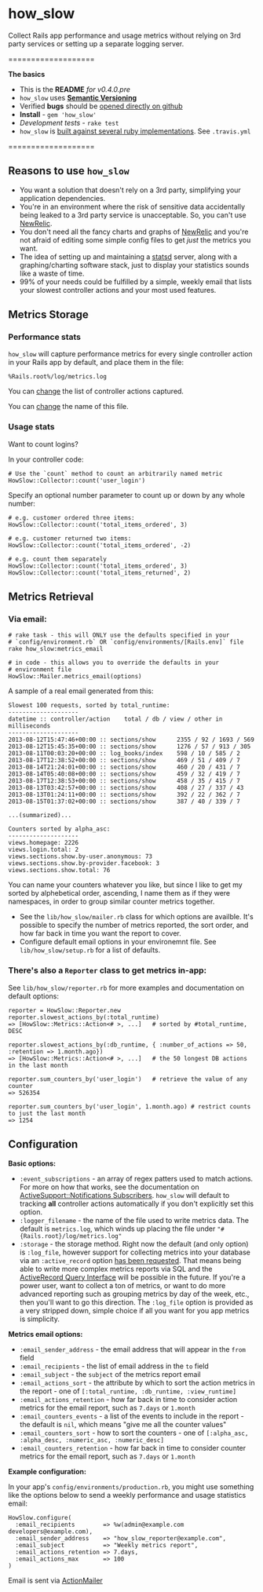 # how_slow

Collect Rails app performance and usage metrics without relying on 3rd party
services or setting up a separate logging server.

===================

**The basics**

* This is the **README** *for v0.4.0.pre*
* `how_slow` uses **[Semantic Versioning](http://semver.org/)**
* Verified **bugs** should be [opened directly on github](https://github.com/jefflunt/how_slow/issues)
* **Install** - `gem 'how_slow'`
* *Development tests* - `rake test`
* `how_slow` is [built against several ruby implementations](https://travis-ci.org/jefflunt/how_slow). See `.travis.yml`

===================

## Reasons to use `how_slow`

* You want a solution that doesn't rely on a 3rd party, simplifying your
  application dependencies.
* You're in an environment where the risk of sensitive data accidentally being
  leaked to a 3rd party service is unacceptable. So, you can't use [NewRelic][4].
* You don't need all the fancy charts and graphs of [NewRelic][4] and you're
  not afraid of editing some simple config files to get *just* the metrics you
  want.
* The idea of setting up and maintaining a [statsd][2] server, along with a
  graphing/charting software stack, just to display your statistics sounds like
  a waste of time.
* 99% of your needs could be fulfilled by a simple, weekly email that lists your
  slowest controller actions and your most used features.

## Metrics Storage

### Performance stats

`how_slow` will capture performance metrics for every single controller action
in your Rails app by default, and place them in the file:

    %Rails.root%/log/metrics.log

You can [change](#configuration) the list of controller actions captured.

You can [change](#configuration) the name of this file.

### Usage stats

Want to count logins?

In your controller code:

    # Use the `count` method to count an arbitrarily named metric
    HowSlow::Collector::count('user_login')

Specify an optional number parameter to count up or down by any whole number:

    # e.g. customer ordered three items:
    HowSlow::Collector::count('total_items_ordered', 3)

    # e.g. customer returned two items:
    HowSlow::Collector::count('total_items_ordered', -2)
    
    # e.g. count them separately
    HowSlow::Collector::count('total_items_ordered', 3)
    HowSlow::Collector::count('total_items_returned', 2)

## Metrics Retrieval

### Via email:

    # rake task - this will ONLY use the defaults specified in your
    # `config/environment.rb` OR `config/environments/[Rails.env]` file
    rake how_slow:metrics_email

    # in code - this allows you to override the defaults in your
    # environment file
    HowSlow::Mailer.metrics_email(options)
    
A sample of a real email generated from this:

```text
Slowest 100 requests, sorted by total_runtime:
--------------------
datetime :: controller/action    total / db / view / other in milliseconds
--------------------
2013-08-12T15:47:46+00:00 :: sections/show      2355 / 92 / 1693 / 569
2013-08-12T15:45:35+00:00 :: sections/show      1276 / 57 / 913 / 305
2013-08-11T00:03:20+00:00 :: log_books/index    598 / 10 / 585 / 2
2013-08-17T12:38:52+00:00 :: sections/show      469 / 51 / 409 / 7
2013-08-14T21:24:01+00:00 :: sections/show      460 / 20 / 431 / 7
2013-08-14T05:40:08+00:00 :: sections/show      459 / 32 / 419 / 7
2013-08-17T12:38:53+00:00 :: sections/show      458 / 35 / 415 / 7
2013-08-13T03:42:57+00:00 :: sections/show      408 / 27 / 337 / 43
2013-08-13T01:24:11+00:00 :: sections/show      392 / 22 / 362 / 7
2013-08-15T01:37:02+00:00 :: sections/show      387 / 40 / 339 / 7

...(summarized)...

Counters sorted by alpha_asc:
--------------------
views.homepage: 2226
views.login.total: 2
views.sections.show.by-user.anonymous: 73
views.sections.show.by-provider.facebook: 3
views.sections.show.total: 76
```

You can name your counters whatever you like, but since I like to get my sorted by
alphebetical order, ascending, I name them as if they were namespaces, in order to
group similar counter metrics together.

* See the `lib/how_slow/mailer.rb` class for which options are availble. It's
  possible to specify the number of metrics reported, the sort order, and how
  far back in time you want the report to cover.
* Configure default email options in your environemnt file. See
  `lib/how_slow/setup.rb` for a list of defaults.

### There's also a `Reporter` class to get metrics in-app:

See `lib/how_slow/reporter.rb` for more examples and documentation on default options:

    reporter = HowSlow::Reporter.new
    reporter.slowest_actions_by(:total_runtime)
    => [HowSlow::Metrics::Action<# >, ...]   # sorted by #total_runtime, DESC
    
    reporter.slowest_actions_by(:db_runtime, { :number_of_actions => 50, :retention => 1.month.ago})
    => [HowSlow::Metrics::Action<# >, ...]   # the 50 longest DB actions in the last month
    
    reporter.sum_counters_by('user_login')   # retrieve the value of any counter
    => 526354

    reporter.sum_counters_by('user_login', 1.month.ago) # restrict counts to just the last month
    => 1254

## Configuration

**Basic options:**

* `:event_subscriptions` - an array of regex patters used to match actions. For
  more on how that works, see the documentation on
  [ActiveSupport::Notifications Subscribers][3]. `how_slow` will default to
  tracking **all** controller actions automatically if you don't explicitly set
  this option.
* `:logger_filename` - the name of the file used to write metrics data. The
  default is `metrics.log`, which winds up placing the file under
  `"#{Rails.root}/log/metrics.log"`
* `:storage` - the storage method. Right now the default (and only option) is
  `:log_file`, however support for collecting metrics into your database via an
  `:active_record` option [has been requested][10]. That means being able to
  write more complex metrics reports via SQL and the [ActiveRecord Query Interface][11]
  will be possible in the future. If you're a power user, want to collect a
  ton of metrics, or want to do more advanced reporting such as grouping metrics
  by day of the week, etc., then you'll want to go this direction. The
  `:log_file` option is provided as a very stripped down, simple choice if all
  you want for you app metrics is simplicity.

**Metrics email options:**

* `:email_sender_address` - the email address that will appear in the `from` field
* `:email_recipients` - the list of email address in the `to` field
* `:email_subject` - the `subject` of the metrics report email
* `:email_actions_sort` - the attribute by which to sort the action metrics in the report -
  one of `[:total_runtime, :db_runtime, :view_runtime]`
* `:email_actions_retention` - how far back in time to consider action metrics for
  the email report, such as `7.days` or `1.month`
* `:email_counters_events` - a list of the events to include in the report - the
  default is `nil`, which means "give me all the counter values"
* `:email_counters_sort` - how to sort the counters - one of
  `[:alpha_asc, :alpha_desc, :numeric_asc, :numeric_desc]`
* `:email_counters_retention` - how far back in time to consider counter metrics for
  the email report, such as `7.days` or `1.month`

**Example configuration:**

In your app's `config/environments/production.rb`, you might use something like the
options below to send a weekly performance and usage statistics email:

    HowSlow.configure(
      :email_recipients        => %w(admin@example.com developers@example.com),
      :email_sender_address    => "how_slow_reporter@example.com",
      :email_subject           => "Weekly metrics report",
      :email_actions_retention => 7.days,
      :email_actions_max       => 100
    )
    
Email is sent via [ActionMailer][8]

[1]: http://en.wikipedia.org/wiki/Federal_Information_Security_Management_Act_of_2002
[2]: https://github.com/etsy/statsd/
[3]: http://api.rubyonrails.org/classes/ActiveSupport/Notifications.html#label-Subscribers
[4]: http://newrelic.com/
[5]: https://github.com/normalocity/how_slow/blob/master/lib/how_slow/reporter.rb
[6]: https://www.heroku.com/
[7]: https://devcenter.heroku.com/articles/read-only-filesystem
[8]: https://github.com/rails/rails/tree/master/actionmailer
[9]: http://www.google.com/analytics/
[10]: https://github.com/normalocity/how_slow/issues/8
[11]: http://guides.rubyonrails.org/active_record_querying.html
